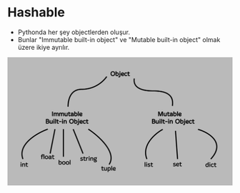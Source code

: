 # Hashable
* Pythonda her şey objectlerden oluşur. 
* Bunlar "Immutable built-in object" ve "Mutable built-in object" olmak üzere ikiye ayrılır.

![](w.png)
